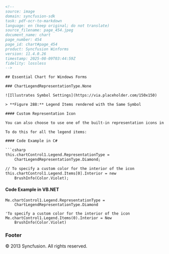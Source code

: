 ```html
<!-- 
source: image
domain: syncfusion-sdk
task: pdf-ocr-to-markdown
language: en (keep original; do not translate)
source_filename: page_454.jpeg
document_name: chart
page_number: 454
page_id: chart#page_454
product: Syncfusion Winforms
version: 11.4.0.26
timestamp: 2025-08-09T03:44:59Z
fidelity: lossless
-->

## Essential Chart for Windows Forms

### ChartLegendRepresentationType.None

![Illustrates Symbol Settings](https://via.placeholder.com/150x150)

> **Figure 288:** Legend Items rendered with the Same Symbol

#### Custom Representation Icon

You can also choose to use one of the built-in representation icons in the legend items.

To do this for all the legend items:

#### Code Example in C#

```csharp
this.chartControl1.Legend.RepresentationType =
    ChartLegendRepresentationType.Diamond;

// To specify a custom color for the interior of the icon
this.chartControl1.Legend.Items[0].Interior = new
    BrushInfo(Color.Violet);
```

#### Code Example in VB.NET

```vbnet
Me.chartControl1.Legend.RepresentationType =
    ChartLegendRepresentationType.Diamond

'To specify a custom color for the interior of the icon
Me.chartControl1.Legend.Items(0).Interior = New
    BrushInfo(Color.Violet)
```

### Footer
© 2013 Syncfusion. All rights reserved.

<!-- tags: [syncfusion, winforms, chart, chartlegendrepresentationtype, legend, customrepresentationicon, built-inicon, symbols, legenditems, diamond] keywords: [chartlegendrepresentationtype, legend, custom icon, built-in, diamond, color, interior, brushinfo, syncfusion, winforms] -->
```
